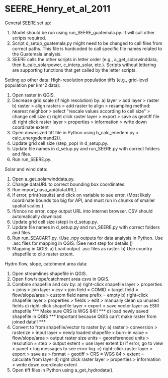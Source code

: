 # SEERE_Henry_et_al_2011

General SEERE set up:
1. Model should be run using run_SEERE_guatemala.py. It will call other scripts required.
2. Script d_setup_guatemala.py might need to be changed to call files from correct paths. This file is hardcoded to call specific file names related to the Guatemala analysis.
3. SEERE calls the other scripts in letter order (e.g., a_get_solarwinddata, then b_calc_solarpower, c_interp_solar, etc.). Scripts without lettering are supporting functions that get called by the letter scripts.


Setting up other data:
High-resolution population tiffs (e.g., grid-level population per km^2 data):
1. Open raster in QGIS.
2. Decrease grid scale (if high resolution) by:
    a) layer > add layer > raster
    b) raster > align rasters > add raster to align > resampling method: nearest neighbor > select "rescale values according to cell size" > change cell size
    c) right click raster layer > export > save as geotiff file
    d) right click raster layer > properties > information > write down coordinate extent
3. Open downsized tiff file in Python using b_calc_enedem.py > calc_energydemand2().
4. Update grid cell size (step_pop) in d_setup.py.
5. Update file names in d_setup.py and run_SEERE.py with correct folders and files.
6. Run run_SEERE.py.

Solar and wind data:
1. Open a_get_solarwinddata.py.
2. Change dataURL to correct bounding box coordinates.
3. Run import_nasa_api(dataURL).
4. If error, print(results) and click on variable to see error. (Most likely coordinate bounds too big for API, and must run in chunks of smaller spatial scales.)
5. If/once no error, copy output URL into internet browser. CSV should automatically download.
6. Update grid cell size (step) in d_setup.py.
7. Update file names in d_setup.py and run_SEERE.py with correct folders and files.
8. Run run_SEACART.py. (Use .npy outputs for data analysis in Python. Use .asc files for mapping in QGIS. [See next step for details.])
9. Mapping in QGIS:
    a) Load output .asc files as raster.
    b) Use country shapefile to clip raster extent.

Hydro flow, slope, catchment area data:
1. Open streamlines shapefile in QGIS.
2. Open flow/slope/catchment area csvs in QGIS.
3. Combine shapefile and csv by:
    a) right-click shapefile layer > properties > joins > join layer = csv > join field = COMID > target field = flow/slope/area > custom field name prefix = empty
    b) right-click shapefile layer > properties > fields > edit > manually clean up unused fields
    c) right-click shapefile layer > export > save vector layer as ESRI shapefile *** Make sure CRS is WGS 84!! ***
    d) load newly saved shapefile in QGIS *** Important because QGIS can't make raster from joined data!! ***
4. Convert to from shapefile/vector to raster by:
    a) raster > conversion > rasterize > input layer = newly loaded shapefile > burn-in value = flow/slope/area > output raster size units = georeferenced units > resolution = step > output extent = use layer extent 
    b) if error, go to view > panel > log messages to see error log.
    c) right-click raster layer > export > save as > format = geotiff > CRS = WGS 84 > extent = calculate from layer
    d) right click raster layer > properties > information > write down coordinate extent
5. Open tiff files in Python using a_get_hydrodata().
